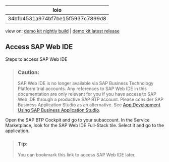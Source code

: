 <!-- loio34bfb4531a974bf7be15f5937c7899d8 -->

| loio |
| -----|
| 34bfb4531a974bf7be15f5937c7899d8 |

<div id="loio">

view on: [demo kit nightly build](https://sdk.openui5.org/nightly/#/topic/34bfb4531a974bf7be15f5937c7899d8) | [demo kit latest release](https://sdk.openui5.org/topic/34bfb4531a974bf7be15f5937c7899d8)</div>

## Access SAP Web IDE

Steps to access SAP Web IDE

> ### Caution:  
> SAP Web IDE is no longer available via SAP Business Technology Platform trial accounts. Any references to SAP Web IDE in this documentation are only relevant for you if you have access to SAP Web IDE through a productive SAP BTP account. Please consider SAP Business Application Studio as an alternative. See [App Development Using SAP Business Application Studio](App_Development_Using_SAP_Business_Application_Studio_6bbad66.md).

Open the SAP BTP Cockpit and go to your subaccount. In the Service Marketplace, look for the SAP Web IDE Full-Stack tile. Select it and go to the application.

> ### Tip:  
> You can bookmark this link to access SAP Web IDE later.

